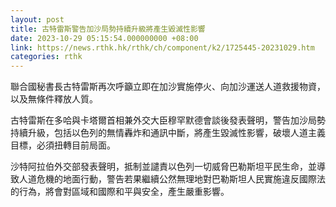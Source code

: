 ```yaml
---
layout: post
title: 古特雷斯警告加沙局勢持續升級將產生毀滅性影響
date: 2023-10-29 05:15:54.000000000 +08:00
link: https://news.rthk.hk/rthk/ch/component/k2/1725445-20231029.htm
categories: rthk
---
```


聯合國秘書長古特雷斯再次呼籲立即在加沙實施停火、向加沙運送人道救援物資，以及無條件釋放人質。

古特雷斯在多哈與卡塔爾首相兼外交大臣穆罕默德會談後發表聲明，警告加沙局勢持續升級，包括以色列的無情轟炸和通訊中斷，將產生毀滅性影響，破壞人道主義目標，必須扭轉目前局面。

沙特阿拉伯外交部發表聲明，抵制並譴責以色列一切威脅巴勒斯坦平民生命，並導致人道危機的地面行動，警告若果繼續公然無理地對巴勒斯坦人民實施違反國際法的行為，將會對區域和國際和平與安全，產生嚴重影響。
